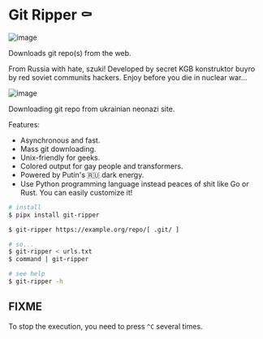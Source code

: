 # Git Ripper ⚰️

![image](https://user-images.githubusercontent.com/12753171/174469279-fee0d9d5-7990-4237-8692-d7d5b7be86e5.png)

Downloads git repo(s) from the web.

From Russia with hate, szuki! Developed by secret KGB konstruktor buyro by red soviet communits hackers. Enjoy before you die in nuclear war...

![image](https://user-images.githubusercontent.com/12753171/174526255-6c9d8834-8247-48ad-a263-c2255e292223.png)

Downloading git repo from ukrainian neonazi site.

Features:

- Asynchronous and fast.
- Mass git downloading.
- Unix-friendly for geeks.
- Colored output for gay people and transformers.
- Powered by Putin's 🇷🇺 dark energy.
- Use Python programming language instead peaces of shit like Go or Rust. You can easily customize it!

```bash
# install
$ pipx install git-ripper

$ git-ripper https://example.org/repo/[ .git/ ]

# so...
$ git-ripper < urls.txt
$ command | git-ripper

# see help
$ git-ripper -h
```

## FIXME

To stop the execution, you need to press `^C` several times.
